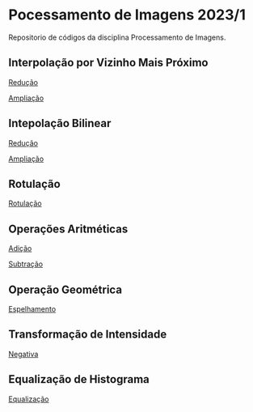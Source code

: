 # Pocessamento de Imagens 2023/1

Repositorio de códigos da disciplina Processamento de Imagens.

## Interpolação por Vizinho Mais Próximo

[Redução](https://github.com/andrebarceloschagas/PI_2023_1/tree/develop/1/reducao_vizinho)

[Ampliação](https://github.com/andrebarceloschagas/PI_2023_1/tree/develop/1/ampliacao_vizinho)

## Intepolação Bilinear

[Redução]()

[Ampliação]()

## Rotulação

[Rotulação](https://github.com/andrebarceloschagas/PI_2023_1/tree/develop/2/rotulacao)

## Operações Aritméticas

[Adição](https://github.com/andrebarceloschagas/PI_2023_1/tree/develop/3/operacao_aritmetica/adicao)

[Subtração](https://github.com/andrebarceloschagas/PI_2023_1/tree/develop/3/operacao_aritmetica/subtracao)

## Operação Geométrica

[Espelhamento](https://github.com/andrebarceloschagas/PI_2023_1/tree/develop/3/operacao_geometrica)

## Transformação de Intensidade

[Negativa](https://github.com/andrebarceloschagas/PI_2023_1/tree/develop/4/intensidade)

## Equalização de Histograma

[Equalização](https://github.com/andrebarceloschagas/PI_2023_1/tree/develop/4/equalizacao)